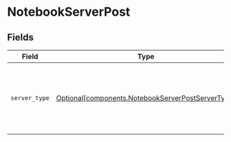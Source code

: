 # NotebookServerPost


## Fields

| Field                                                                                                    | Type                                                                                                     | Required                                                                                                 | Description                                                                                              |
| -------------------------------------------------------------------------------------------------------- | -------------------------------------------------------------------------------------------------------- | -------------------------------------------------------------------------------------------------------- | -------------------------------------------------------------------------------------------------------- |
| `server_type`                                                                                            | [Optional[components.NotebookServerPostServerType]](../../models/shared/notebookserverpostservertype.md) | :heavy_minus_sign:                                                                                       | Use 'gpu-server' to start a GPU instance, use 'cpu-server' to start a CPU instance.                      |